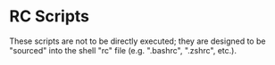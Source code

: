 # RC Scripts

These scripts are not to be directly executed; they are designed to be "sourced"
into the shell "rc" file (e.g. ".bashrc", ".zshrc", etc.).

